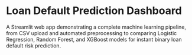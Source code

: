 # Loan Default Prediction Dashboard
A Streamlit web app demonstrating a complete machine learning pipeline, from CSV upload and automated preprocessing to comparing Logistic Regression, Random Forest, and XGBoost models for instant binary loan default risk prediction.
